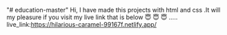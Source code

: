"# education-master"
Hi, I have made this projects with html and css .It will my pleasure if you visit my live link that is below 😇 😇 😇 .....
live_link:https://hilarious-caramel-99167f.netlify.app/

